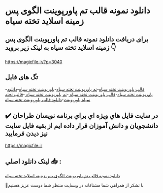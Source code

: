 # دانلود نمونه قالب تم پاورپوینت الگوی پس زمینه اسلاید تخته سیاه

## برای دریافت دانلود نمونه قالب تم پاورپوینت الگوی پس زمینه اسلاید تخته سیاه به لینک زیر بروید 👇

https://magicfile.ir/?p=3040

## تگ های فایل

-[قالب پاورپوینت تخته سیاه](https://magicfile.ir/product/%d9%82%d8%a7%d9%84%d8%a8-%d8%aa%d9%85-%d9%be%d8%a7%d9%88%d8%b1%d9%be%d9%88%db%8c%d9%86%d8%aa%d8%a7%d9%84%da%af%d9%88%db%8c-%d9%be%d8%b3-%d8%b2%d9%85%db%8c%d9%86%d9%87-%d8%a7%d8%b3%d9%84%d8%a7%db%8c%d8%af-%d8%aa%d8%ae%d8%aa%d9%87-%d8%b3%db%8c%d8%a7%d9%87/)-[تم پاورپوینت تخته سیاه](https://magicfile.ir/product/%d9%82%d8%a7%d9%84%d8%a8-%d8%aa%d9%85-%d9%be%d8%a7%d9%88%d8%b1%d9%be%d9%88%db%8c%d9%86%d8%aa%d8%a7%d9%84%da%af%d9%88%db%8c-%d9%be%d8%b3-%d8%b2%d9%85%db%8c%d9%86%d9%87-%d8%a7%d8%b3%d9%84%d8%a7%db%8c%d8%af-%d8%aa%d8%ae%d8%aa%d9%87-%d8%b3%db%8c%d8%a7%d9%87/)-[پاورپوینت تخته سیاه](https://magicfile.ir/product/%d9%82%d8%a7%d9%84%d8%a8-%d8%aa%d9%85-%d9%be%d8%a7%d9%88%d8%b1%d9%be%d9%88%db%8c%d9%86%d8%aa%d8%a7%d9%84%da%af%d9%88%db%8c-%d9%be%d8%b3-%d8%b2%d9%85%db%8c%d9%86%d9%87-%d8%a7%d8%b3%d9%84%d8%a7%db%8c%d8%af-%d8%aa%d8%ae%d8%aa%d9%87-%d8%b3%db%8c%d8%a7%d9%87/)-[دانلود پاورپوینت تخته سیاه](https://magicfile.ir/product/%d9%82%d8%a7%d9%84%d8%a8-%d8%aa%d9%85-%d9%be%d8%a7%d9%88%d8%b1%d9%be%d9%88%db%8c%d9%86%d8%aa%d8%a7%d9%84%da%af%d9%88%db%8c-%d9%be%d8%b3-%d8%b2%d9%85%db%8c%d9%86%d9%87-%d8%a7%d8%b3%d9%84%d8%a7%db%8c%d8%af-%d8%aa%d8%ae%d8%aa%d9%87-%d8%b3%db%8c%d8%a7%d9%87/)-[قالب پاورپوینت تخته سیاه ](https://magicfile.ir/product/%d9%82%d8%a7%d9%84%d8%a8-%d8%aa%d9%85-%d9%be%d8%a7%d9%88%d8%b1%d9%be%d9%88%db%8c%d9%86%d8%aa%d8%a7%d9%84%da%af%d9%88%db%8c-%d9%be%d8%b3-%d8%b2%d9%85%db%8c%d9%86%d9%87-%d8%a7%d8%b3%d9%84%d8%a7%db%8c%d8%af-%d8%aa%d8%ae%d8%aa%d9%87-%d8%b3%db%8c%d8%a7%d9%87/)-[تم پاورپوینت تخته سیاه ](https://magicfile.ir/product/%d9%82%d8%a7%d9%84%d8%a8-%d8%aa%d9%85-%d9%be%d8%a7%d9%88%d8%b1%d9%be%d9%88%db%8c%d9%86%d8%aa%d8%a7%d9%84%da%af%d9%88%db%8c-%d9%be%d8%b3-%d8%b2%d9%85%db%8c%d9%86%d9%87-%d8%a7%d8%b3%d9%84%d8%a7%db%8c%d8%af-%d8%aa%d8%ae%d8%aa%d9%87-%d8%b3%db%8c%d8%a7%d9%87/)-[قالب تخته سیاه پاورپوینت](https://magicfile.ir/product/%d9%82%d8%a7%d9%84%d8%a8-%d8%aa%d9%85-%d9%be%d8%a7%d9%88%d8%b1%d9%be%d9%88%db%8c%d9%86%d8%aa%d8%a7%d9%84%da%af%d9%88%db%8c-%d9%be%d8%b3-%d8%b2%d9%85%db%8c%d9%86%d9%87-%d8%a7%d8%b3%d9%84%d8%a7%db%8c%d8%af-%d8%aa%d8%ae%d8%aa%d9%87-%d8%b3%db%8c%d8%a7%d9%87/)-[دانلود قالب پاورپوینت تخته سیاه ](https://magicfile.ir/product/%d9%82%d8%a7%d9%84%d8%a8-%d8%aa%d9%85-%d9%be%d8%a7%d9%88%d8%b1%d9%be%d9%88%db%8c%d9%86%d8%aa%d8%a7%d9%84%da%af%d9%88%db%8c-%d9%be%d8%b3-%d8%b2%d9%85%db%8c%d9%86%d9%87-%d8%a7%d8%b3%d9%84%d8%a7%db%8c%d8%af-%d8%aa%d8%ae%d8%aa%d9%87-%d8%b3%db%8c%d8%a7%d9%87/)

## ✔️ در سايت فايل هاي ويژه اي براي برنامه نويسان طراحان دانشجويان و دانش آموزان قرار داده ايم از بقيه فايل سايت نيز ديدن فرماييد

https://magicfile.ir


## لينک دانلود اصلي 📥 :

[دانلود نمونه قالب تم پاورپوینت الگوی پس زمینه اسلاید تخته سیاه](https://magicfile.ir/product/%d9%82%d8%a7%d9%84%d8%a8-%d8%aa%d9%85-%d9%be%d8%a7%d9%88%d8%b1%d9%be%d9%88%db%8c%d9%86%d8%aa%d8%a7%d9%84%da%af%d9%88%db%8c-%d9%be%d8%b3-%d8%b2%d9%85%db%8c%d9%86%d9%87-%d8%a7%d8%b3%d9%84%d8%a7%db%8c%d8%af-%d8%aa%d8%ae%d8%aa%d9%87-%d8%b3%db%8c%d8%a7%d9%87/) 


🙏با تشکر از همراهي شما مشتاقانه در وبسایت منتظر شما دوست عزیز هستیم

